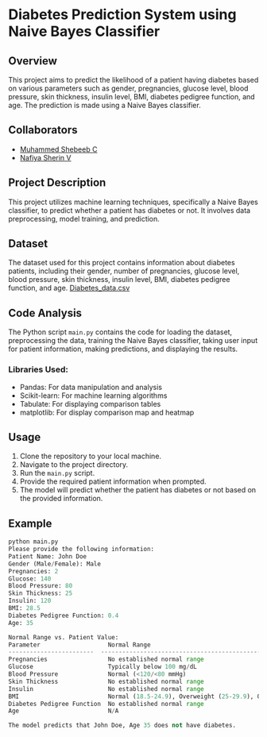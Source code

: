 # Diabetes Prediction System using Naive Bayes Classifier

## Overview
This project aims to predict the likelihood of a patient having diabetes based on various parameters such as gender, pregnancies, glucose level, blood pressure, skin thickness, insulin level, BMI, diabetes pedigree function, and age. The prediction is made using a Naive Bayes classifier.

## Collaborators
- [Muhammed Shebeeb C](https://github.com/cmshebeeb)
- [Nafiya Sherin V](https://github.com/nafya)

## Project Description
This project utilizes machine learning techniques, specifically a Naive Bayes classifier, to predict whether a patient has diabetes or not. It involves data preprocessing, model training, and prediction.

## Dataset
The dataset used for this project contains information about diabetes patients, including their gender, number of pregnancies, glucose level, blood pressure, skin thickness, insulin level, BMI, diabetes pedigree function, and age.
[Diabetes_data.csv](https://github.com/cmshebeeb/Diabetic_Prediction/blob/main/diabetes_data.csv)

## Code Analysis
The Python script `main.py` contains the code for loading the dataset, preprocessing the data, training the Naive Bayes classifier, taking user input for patient information, making predictions, and displaying the results.

### Libraries Used:
- Pandas: For data manipulation and analysis
- Scikit-learn: For machine learning algorithms
- Tabulate: For displaying comparison tables
- matplotlib: For display comparison map and heatmap

## Usage
1. Clone the repository to your local machine.
2. Navigate to the project directory.
3. Run the `main.py` script.
4. Provide the required patient information when prompted.
5. The model will predict whether the patient has diabetes or not based on the provided information.

## Example
```python
python main.py
Please provide the following information:
Patient Name: John Doe
Gender (Male/Female): Male
Pregnancies: 2
Glucose: 140
Blood Pressure: 80
Skin Thickness: 25
Insulin: 120
BMI: 28.5
Diabetes Pedigree Function: 0.4
Age: 35

Normal Range vs. Patient Value:
Parameter                   Normal Range                                                    Patient Value
------------------------  --------------------------------------------------------------  ----------------
Pregnancies                 No established normal range                                      2
Glucose                     Typically below 100 mg/dL                                         140
Blood Pressure              Normal (<120/<80 mmHg)                                            80
Skin Thickness              No established normal range                                       25
Insulin                     No established normal range                                      120
BMI                         Normal (18.5-24.9), Overweight (25-29.9), Obesity (30 or higher)  28.5
Diabetes Pedigree Function  No established normal range                                        0.4
Age                         N/A                                                              35

The model predicts that John Doe, Age 35 does not have diabetes.
